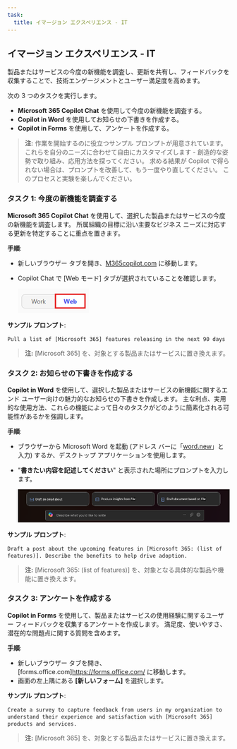 ```yaml
---
task:
  title: イマージョン エクスペリエンス - IT
---
```


## イマージョン エクスペリエンス - IT

製品またはサービスの今度の新機能を調査し、更新を共有し、フィードバックを収集することで、技術エンゲージメントとユーザー満足度を高めます。  

次の 3 つのタスクを実行します。  

- **Microsoft 365 Copilot Chat** を使用して今度の新機能を調査する。  
- **Copilot in Word** を使用してお知らせの下書きを作成する。  
- **Copilot in Forms** を使用して、アンケートを作成する。  

> **注:** 作業を開始するのに役立つサンプル プロンプトが用意されています。 これらを自分のニーズに合わせて自由にカスタマイズします - 創造的な姿勢で取り組み、応用方法を探ってください。 求める結果が Copilot で得られない場合は、プロンプトを改善して、もう一度やり直してください。 このプロセスと実験を楽しんでください。

### タスク 1: 今度の新機能を調査する  

**Microsoft 365 Copilot Chat** を使用して、選択した製品またはサービスの今度の新機能を調査します。 所属組織の目標に沿い主要なビジネス ニーズに対応する更新を特定することに重点を置きます。  

**手順**:

- 新しいブラウザー タブを開き、[M365copilot.com](https://m365copilot.com/) に移動します。
- Copilot Chat で [Web モード] タブが選択されていることを確認します。

    ![[Web モード] タブを示すスクリーンショット。](../Prompts/Media/web-mode.png)

**サンプル プロンプト**:

```text
Pull a list of [Microsoft 365] features releasing in the next 90 days
```

> **注:** [Microsoft 365] を、対象とする製品またはサービスに置き換えます。

### タスク 2: お知らせの下書きを作成する  

**Copilot in Word** を使用して、選択した製品またはサービスの新機能に関するエンド ユーザー向けの魅力的なお知らせの下書きを作成します。 主な利点、実用的な使用方法、これらの機能によって日々のタスクがどのように簡素化される可能性があるかを強調します。  

**手順**:

- ブラウザーから Microsoft Word を起動 (アドレス バーに「[word.new](https://word.new)」と入力) するか、デスクトップ アプリケーションを使用します。
- "**書きたい内容を記述してください**" と表示された場所にプロンプトを入力します。

    ![Copilot in Word を示すスクリーンショット。](../Prompts/Media/draft-with-copilot.png)

**サンプル プロンプト**:

```text
Draft a post about the upcoming features in [Microsoft 365: (list of features)]. Describe the benefits to help drive adoption. 
```

> **注:** [Microsoft 365: (list of features)] を、対象となる具体的な製品や機能に置き換えます。

### タスク 3: アンケートを作成する  

**Copilot in Forms** を使用して、製品またはサービスの使用経験に関するユーザー フィードバックを収集するアンケートを作成します。 満足度、使いやすさ、潜在的な問題点に関する質問を含めます。  

**手順**:

- 新しいブラウザー タブを開き、[forms.office.com]https://forms.office.com/ に移動します。
- 画面の左上隅にある **[新しいフォーム]** を選択します。

**サンプル プロンプト**:

```text
Create a survey to capture feedback from users in my organization to understand their experience and satisfaction with [Microsoft 365] products and services.
```

> **注:** [Microsoft 365] を、対象とする製品またはサービスに置き換えます。
